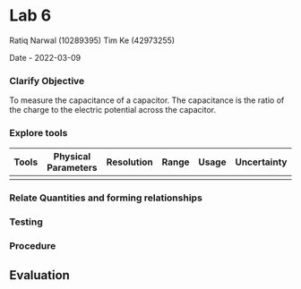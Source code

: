 # Lab 6
Ratiq Narwal (10289395)
Tim Ke (42973255)

Date - 2022-03-09

### Clarify Objective

To measure the capacitance of a capacitor. The capacitance is the ratio of the charge to the electric potential across the capacitor. 

### Explore tools
| Tools | Physical Parameters | Resolution | Range | Usage | Uncertainty |
| ----- | ------------------- | ---------- | ----- | ----- | ----------- |
|       |                     |            |       |       |             |

### Relate Quantities and forming relationships

### Testing

### Procedure

## Evaluation